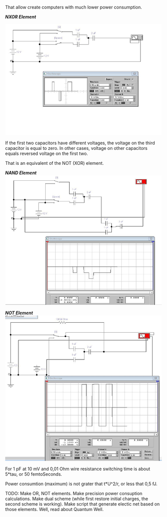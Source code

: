 That allow create computers with much lower power consumption.


***NXOR Element***

![nxor](https://raw.githubusercontent.com/ValeryAndreevichPushkarev/PassiveReactiveXORElement/main/index.jpeg)


If the first two capacitors have different voltages, the voltage on the third capacitor is equal to zero.
In other cases, voltage on other capacitors equals reversed voltage on the first two.

That is an equivalent of the NOT (XOR) element.


***NAND Element***
![nand](https://raw.githubusercontent.com/ValeryAndreevichPushkarev/PassiveReactiveXORElement/main/nand.jpeg)

***NOT Element***
![nxor](https://raw.githubusercontent.com/ValeryAndreevichPushkarev/PassiveReactiveXORElement/main/not.jpeg)


For 1 pF at 10 mV and 0,01 Ohm wire resistance switching time is about 5*tau, or 50 femtoSeconds.

Power consumtion (maximum) is not grater that t*U^2/r, or less that 0,5 fJ.


TODO: Make OR, NOT elements. Make precision power consuption calculations. Make dual scheme (while first restore initial charges, the second scheme is working). Make script that generate electic net based on those elements. Well, read about Quantum Well.

